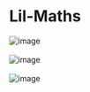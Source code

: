 # Lil-Maths
![image](https://user-images.githubusercontent.com/48709611/148806974-94ae0cfe-b057-46d2-92bd-cd86ed358dc0.png)
</br></br>
![image](https://user-images.githubusercontent.com/48709611/148807201-429ceb54-be1f-4254-81a5-62ecebadc0f6.png)
</br></br>
![image](https://user-images.githubusercontent.com/48709611/148807310-9573cdef-c9c2-4f46-8d37-d748d3679763.png)
